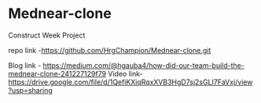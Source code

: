 # Mednear-clone
Construct Week Project 

repo link -https://github.com/HrgChampion/Mednear-clone.git

Blog link - https://medium.com/@hgauba4/how-did-our-team-build-the-mednear-clone-241227129f79
Video link-https://drive.google.com/file/d/1QefiKXiqRqxXVB3HgD7sj2sGLI7FaVxj/view?usp=sharing
